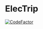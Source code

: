 # ElecTrip
[![CodeFactor](https://www.codefactor.io/repository/github/hackelite01/electrip/badge)](https://www.codefactor.io/repository/github/hackelite01/electrip)
